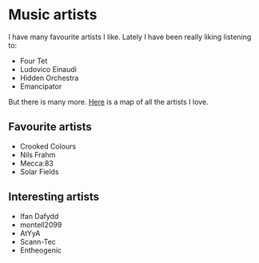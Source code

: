# Music artists
I have many favourite artists I like. Lately I have been really liking listening to: 
- Four Tet
- Ludovico Einaudi
- Hidden Orchestra
- Emancipator 

But there is many more. [Here](https://my.mindnode.com/t9622zX2emWC3HxLNkFebMzuxWoF8PGH2MLjREpy) is a map of all the artists I love.

## Favourite artists
- Crooked Colours
- Nils Frahm
- Mecca:83
- Solar Fields

## Interesting artists
- Ifan Dafydd
- montell2099
- AtYyA
- Scann-Tec
- Entheogenic 
